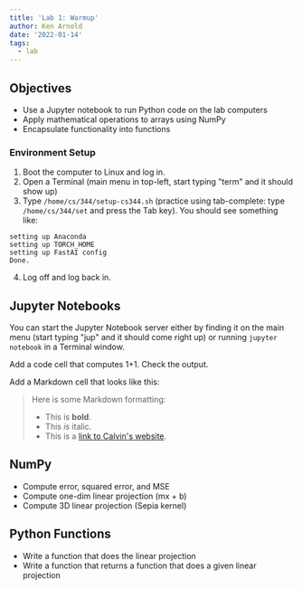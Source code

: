 ```yaml
---
title: 'Lab 1: Warmup'
author: Ken Arnold
date: '2022-01-14'
tags:
  - lab
---
```


## Objectives

- Use a Jupyter notebook to run Python code on the lab computers
- Apply mathematical operations to arrays using NumPy
- Encapsulate functionality into functions

### Environment Setup

1. Boot the computer to Linux and log in.
2. Open a Terminal (main menu in top-left, start typing "term" and it should show up)
3. Type `/home/cs/344/setup-cs344.sh` (practice using tab-complete: type `/home/cs/344/set` and press the Tab key).
   You should see something like:

  ```
  setting up Anaconda
  setting up TORCH_HOME
  setting up FastAI config
  Done.
  ```

4. Log off and log back in.

## Jupyter Notebooks

You can start the Jupyter Notebook server either by finding it on the main menu
(start typing "jup" and it should come right up) or running `jupyter notebook`
in a Terminal window.

Add a code cell that computes 1+1. Check the output.

Add a Markdown cell that looks like this:

> Here is some Markdown formatting:
> 
> - This is **bold**.
> - This *is* italic.
> - This is a [link to Calvin's website](https://calvin.edu).

## NumPy

- Compute error, squared error, and MSE
- Compute one-dim linear projection (mx + b)
- Compute 3D linear projection (Sepia kernel)

## Python Functions

- Write a function that does the linear projection
- Write a function that returns a function that does a given linear projection
